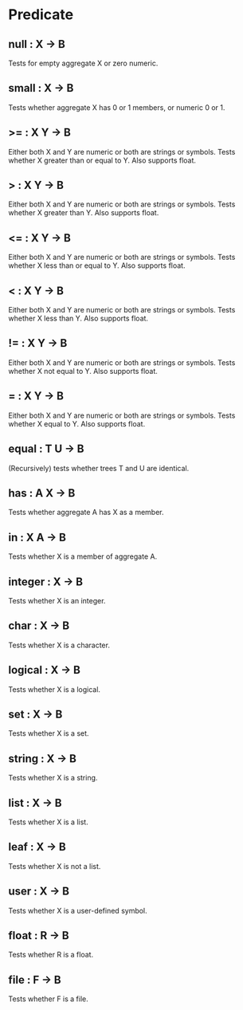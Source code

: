 
Predicate
===


## null      :  X  ->  B
Tests for empty aggregate X or zero numeric.

## small      :  X  ->  B
Tests whether aggregate X has 0 or 1 members, or numeric 0 or 1.

## >=      :  X Y  ->  B
Either both X and Y are numeric or both are strings or symbols.
Tests whether X greater than or equal to Y.  Also supports float.

## >      :  X Y  ->  B
Either both X and Y are numeric or both are strings or symbols.
Tests whether X greater than Y.  Also supports float.

## <=      :  X Y  ->  B
Either both X and Y are numeric or both are strings or symbols.
Tests whether X less than or equal to Y.  Also supports float.

## <      :  X Y  ->  B
Either both X and Y are numeric or both are strings or symbols.
Tests whether X less than Y.  Also supports float.

## !=      :  X Y  ->  B
Either both X and Y are numeric or both are strings or symbols.
Tests whether X not equal to Y.  Also supports float.

## =      :  X Y  ->  B
Either both X and Y are numeric or both are strings or symbols.
Tests whether X equal to Y.  Also supports float.

## equal      :  T U  ->  B
(Recursively) tests whether trees T and U are identical.

## has      :  A X  ->  B
Tests whether aggregate A has X as a member.

## in      :  X A  ->  B
Tests whether X is a member of aggregate A.

## integer      :  X  ->  B
Tests whether X is an integer.

## char      :  X  ->  B
Tests whether X is a character.

## logical      :  X  ->  B
Tests whether X is a logical.

## set      :  X  ->  B
Tests whether X is a set.

## string      :  X  ->  B
Tests whether X is a string.

## list      :  X  ->  B
Tests whether X is a list.

## leaf      :  X  ->  B
Tests whether X is not a list.

## user      :  X  ->  B
Tests whether X is a user-defined symbol.

## float      :  R  ->  B
Tests whether R is a float.

## file      :  F  ->  B
Tests whether F is a file.

